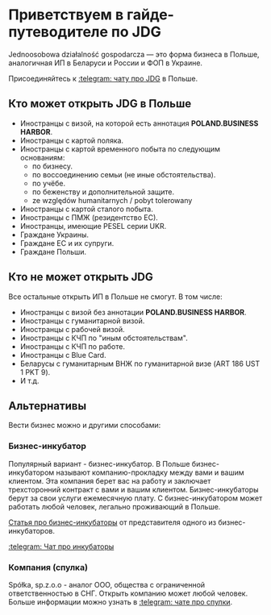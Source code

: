 # Приветствуем в гайде-путеводителе по JDG

Jednoosobowa działalność gospodarcza — это форма бизнеса в Польше, аналогичная
ИП в Беларуси и России и ФОП в Украине.

Присоединяйтесь к [:telegram: чату про JDG][0] в Польше.

## Кто может открыть JDG в Польше

- Иностранцы с визой, на которой есть аннотация **POLAND.BUSINESS HARBOR**.
- Иностранцы с картой поляка.
- Иностранцы с картой временного побыта по следующим основаниям:
    - по бизнесу.
    - по воссоединению семьи (не иные обстоятельства).
    - по учёбе.
    - по беженству и дополнительной защите.
    - ze względów humanitarnych / pobyt tolerowany
- Иностранцы с картой сталого побыта.
- Иностранцы с ПМЖ (резидентство ЕС).
- Иностранцы, имеющие PESEL серии UKR.
- Граждане Украины.
- Граждане ЕС и их супруги.
- Граждане Польши.

## Кто не может открыть JDG

Все остальные открыть ИП в Польше не смогут. В том числе:

- Иностранцы с визой без аннотации **POLAND.BUSINESS HARBOR**.
- Иностранцы с гуманитарной визой.
- Иностранцы с рабочей визой.
- Иностранцы с КЧП по "иным обстоятельствам".
- Иностранцы с КЧП по работе.
- Иностранцы с Blue Card.
- Беларусы с гуманитарным ВНЖ по гуманитарной визе (ART 186 UST 1 PKT 9).
- И т.д.

## Альтернативы

Вести бизнес можно и другими способами:

### Бизнес-инкубатор

Популярный вариант - бизнес-инкубатор. В Польше бизнес-инкубатором
называют компанию-прокладку между вами и вашим клиентом. Эта компания берет вас на работу и заключает
трехсторонний контракт с вами и вашим клиентом. Бизнес-инкубаторы берут за свои услуги ежемесячную плату.
С бизнес-инкубатором может работать любой человек, легально проживающий в Польше.

[Статья про бизнес-инкубаторы][1] от представителя одного из бизнес-инкубаторов.

[:telegram: Чат про инкубаторы][2]

### Компания (спулка)

Spółka, sp.z.o.o - аналог ООО, общества с ограниченной ответственностью в СНГ.
Открыть компанию может любой человек. Больше информации можно узнать в [:telegram: чате про спулки][3].

[0]: https://t.me/JDG_PBH
[1]: https://telegra.ph/CHto-vybrat-programmistu-v-2022-godu-inkubator-IP-ili-OOO-01-31
[2]: https://t.me/+Lu-5LydDmcdhYjNi
[3]: http://t.me/llc_poland
